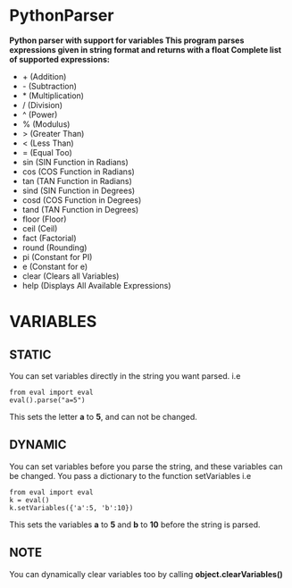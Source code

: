 # PythonParser
**Python parser with support for variables
This program parses expressions given in string format and returns with a float
Complete list of supported expressions:**

- \+ (Addition)
- \- (Subtraction)
- \* (Multiplication)
- \/ (Division)
- \^ (Power)
- \% (Modulus)
- \> (Greater Than)
- \< (Less Than)
- \= (Equal Too)
- sin (SIN Function in Radians)
- cos (COS Function in Radians)
- tan (TAN Function in Radians)
- sind (SIN Function in Degrees)
- cosd (COS Function in Degrees)
- tand (TAN Function in Degrees)
- floor (Floor)
- ceil (Ceil)
- fact (Factorial)
- round (Rounding)
- pi (Constant for PI)
- e (Constant for e)
- clear (Clears all Variables)
- help (Displays All Available Expressions)

# VARIABLES

## STATIC
You can set variables directly in the string you want parsed. i.e
```
from eval import eval
eval().parse("a=5")
```
This sets the letter **a** to **5**, and can not be changed.

## DYNAMIC
You can set variables before you parse the string, and these variables can be changed. You pass a dictionary to the function setVariables i.e
```
from eval import eval
k = eval()
k.setVariables({'a':5, 'b':10})
```
This sets the variables **a** to **5** and **b** to **10** before the string is parsed.

## NOTE
You can dynamically clear variables too by calling **object.clearVariables()**



